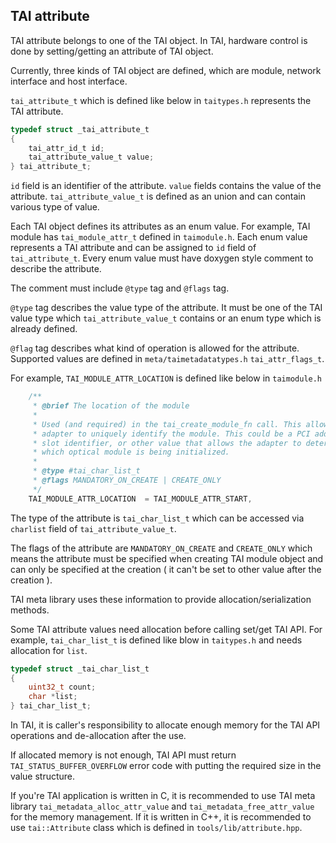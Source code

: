## TAI attribute

TAI attribute belongs to one of the TAI object.
In TAI, hardware control is done by setting/getting an attribute of TAI object.

Currently, three kinds of TAI object are defined, which are
module, network interface and host interface.

`tai_attribute_t` which is defined like below in `taitypes.h` represents the TAI attribute.

```c
typedef struct _tai_attribute_t
{
    tai_attr_id_t id;
    tai_attribute_value_t value;
} tai_attribute_t;
```

`id` field is an identifier of the attribute. `value` fields contains the value of the attribute.
`tai_attribute_value_t` is defined as an union and can contain various type of value.

Each TAI object defines its attributes as an enum value. For example, TAI module has `tai_module_attr_t`
defined in `taimodule.h`. Each enum value represents a TAI attribute and can be assigned to `id` field of `tai_attribute_t`. Every enum value must have doxygen style comment to describe the attribute.

The comment must include `@type` tag and `@flags` tag.

`@type` tag describes the value type of the attribute. It must be one of the TAI value type which `tai_attribute_value_t` contains or an enum type which is already defined.

`@flag` tag describes what kind of operation is allowed for the attribute. Supported values are defined in `meta/taimetadatatypes.h` `tai_attr_flags_t`.

For example, `TAI_MODULE_ATTR_LOCATION` is defined like below in `taimodule.h`

```c
    /**
     * @brief The location of the module
     *
     * Used (and required) in the tai_create_module_fn call. This allows the
     * adapter to uniquely identify the module. This could be a PCI address,
     * slot identifier, or other value that allows the adapter to determine
     * which optical module is being initialized.
     *
     * @type #tai_char_list_t
     * @flags MANDATORY_ON_CREATE | CREATE_ONLY
     */
    TAI_MODULE_ATTR_LOCATION  = TAI_MODULE_ATTR_START,
```

The type of the attribute is `tai_char_list_t` which can be accessed via `charlist` field of `tai_attribute_value_t`.

The flags of the attribute are `MANDATORY_ON_CREATE` and `CREATE_ONLY` which means the attribute must be specified when creating TAI module object and can only be specified at the creation ( it can't be set to other value after the creation ).

TAI meta library uses these information to provide allocation/serialization methods.

Some TAI attribute values need allocation before calling set/get TAI API. For example, `tai_char_list_t` is defined like blow in `taitypes.h` and needs allocation for `list`.

```c
typedef struct _tai_char_list_t
{
    uint32_t count;
    char *list;
} tai_char_list_t;
```

In TAI, it is caller's responsibility to allocate enough memory for the TAI API operations and de-allocation after the use.

If allocated memory is not enough, TAI API must return `TAI_STATUS_BUFFER_OVERFLOW` error code with putting the required size in the value structure.

If you're TAI application is written in C, it is recommended to use TAI meta library `tai_metadata_alloc_attr_value` and `tai_metadata_free_attr_value` for the memory management.
If it is written in C++, it is recommended to use `tai::Attribute` class which is defined in `tools/lib/attribute.hpp`.
